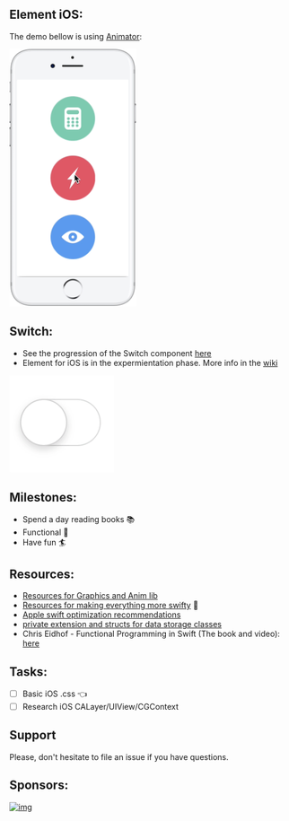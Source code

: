 ## **Element iOS:**  
The demo bellow is using [Animator](https://github.com/gitsync/AnimLib):
  
<img width="226" alt="img" src="https://raw.githubusercontent.com/stylekit/img/master/video_iphone.gif?maxAge=2512168">  

## **Switch:**  
- See the progression of the Switch component [here](http://stylekit.org/blog/2017/01/24/Switch/)   
- Element for iOS is in the expermientation phase. More info in the [wiki](https://github.com/eonist/Element-iOS/wiki)   
<img width="186" alt="img" src="https://raw.githubusercontent.com/stylekit/img/master/switch8crop20fps.gif">  

## Milestones:
- Spend a day reading books 📚
- Functional 🤖 
- Have fun 🏄   

## Resources:
- [Resources for Graphics and Anim lib](https://www.raywenderlich.com/90488/calayer-in-ios-with-swift-10-examples) 
- [Resources for making everything more swifty](https://www.raywenderlich.com/category/swift)  🔑
- [Apple swift optimization recommendations](https://github.com/apple/swift/blob/master/docs/OptimizationTips.rst#the-cost-of-large-swift-values) 
- [private extension and structs for data storage classes](https://www.natashatherobot.com/using-swift-extensions/) 
- Chris Eidhof - Functional Programming in Swift (The book and video):  [here](https://realm.io/news/functional-programming-swift-chris-eidhof/)  

## Tasks:
- [ ] Basic iOS .css 👈
- [ ] Research iOS CALayer/UIView/CGContext

## Support
Please, don't hesitate to file an issue if you have questions.

## Sponsors:
[<img width="150" alt="img" src="https://rawgit.com/stylekit/img/master/appcode-logo.svg">
](https://www.jetbrains.com/objc/) 
